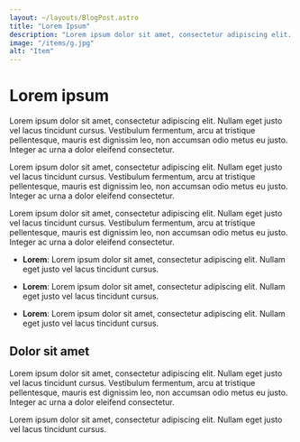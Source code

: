 ```yaml
---
layout: ~/layouts/BlogPost.astro
title: "Lorem Ipsum"
description: "Lorem ipsum dolor sit amet, consectetur adipiscing elit. Nullam eget justo vel lacus tincidunt cursus."
image: "/items/g.jpg"
alt: "Item"
---
```


# Lorem ipsum

Lorem ipsum dolor sit amet, consectetur adipiscing elit. Nullam eget justo vel lacus tincidunt cursus. Vestibulum fermentum, arcu at tristique pellentesque, mauris est dignissim leo, non accumsan odio metus eu justo. Integer ac urna a dolor eleifend consectetur.

Lorem ipsum dolor sit amet, consectetur adipiscing elit. Nullam eget justo vel lacus tincidunt cursus. Vestibulum fermentum, arcu at tristique pellentesque, mauris est dignissim leo, non accumsan odio metus eu justo. Integer ac urna a dolor eleifend consectetur.

Lorem ipsum dolor sit amet, consectetur adipiscing elit. Nullam eget justo vel lacus tincidunt cursus. Vestibulum fermentum, arcu at tristique pellentesque, mauris est dignissim leo, non accumsan odio metus eu justo. Integer ac urna a dolor eleifend consectetur.

* **Lorem**: Lorem ipsum dolor sit amet, consectetur adipiscing elit. Nullam eget justo vel lacus tincidunt cursus.

* **Lorem**: Lorem ipsum dolor sit amet, consectetur adipiscing elit. Nullam eget justo vel lacus tincidunt cursus.

* **Lorem**: Lorem ipsum dolor sit amet, consectetur adipiscing elit. Nullam eget justo vel lacus tincidunt cursus.

## Dolor sit amet

Lorem ipsum dolor sit amet, consectetur adipiscing elit. Nullam eget justo vel lacus tincidunt cursus. Vestibulum fermentum, arcu at tristique pellentesque, mauris est dignissim leo, non accumsan odio metus eu justo. Integer ac urna a dolor eleifend consectetur.

Lorem ipsum dolor sit amet, consectetur adipiscing elit. Nullam eget justo vel lacus tincidunt cursus.